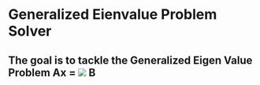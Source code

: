 
# Generalized Eienvalue Problem Solver

## The goal is to tackle the Generalized Eigen Value Problem  Ax = <img src="https://latex.codecogs.com/gif.latex? \lambda "/> B
 